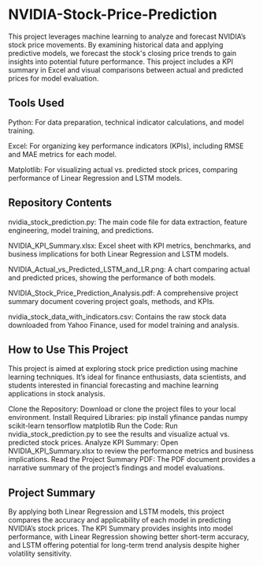 # NVIDIA-Stock-Price-Prediction

This project leverages machine learning to analyze and forecast NVIDIA’s stock price movements. By examining historical data and applying predictive models, we forecast the stock's closing price trends to gain insights into potential future performance. This project includes a KPI summary in Excel and visual comparisons between actual and predicted prices for model evaluation.

## Tools Used

Python: For data preparation, technical indicator calculations, and model training.

Excel: For organizing key performance indicators (KPIs), including RMSE and MAE metrics for each model.

Matplotlib: For visualizing actual vs. predicted stock prices, comparing performance of Linear Regression and LSTM models.

## Repository Contents

nvidia_stock_prediction.py: The main code file for data extraction, feature engineering, model training, and predictions.

NVIDIA_KPI_Summary.xlsx: Excel sheet with KPI metrics, benchmarks, and business implications for both Linear Regression and LSTM models.

NVIDIA_Actual_vs_Predicted_LSTM_and_LR.png: A chart comparing actual and predicted prices, showing the performance of both models.

NVIDIA_Stock_Price_Prediction_Analysis.pdf: A comprehensive project summary document covering project goals, methods, and KPIs.

nvidia_stock_data_with_indicators.csv: Contains the raw stock data downloaded from Yahoo Finance, used for model training and analysis.

## How to Use This Project

This project is aimed at exploring stock price prediction using machine learning techniques. It’s ideal for finance enthusiasts, data scientists, and students interested in financial forecasting and machine learning applications in stock analysis.

Clone the Repository: Download or clone the project files to your local environment.
Install Required Libraries: pip install yfinance pandas numpy scikit-learn tensorflow matplotlib
Run the Code: Run nvidia_stock_prediction.py to see the results and visualize actual vs. predicted stock prices.
Analyze KPI Summary: Open NVIDIA_KPI_Summary.xlsx to review the performance metrics and business implications.
Read the Project Summary PDF: The PDF document provides a narrative summary of the project’s findings and model evaluations.

## Project Summary

By applying both Linear Regression and LSTM models, this project compares the accuracy and applicability of each model in predicting NVIDIA’s stock prices. The KPI Summary provides insights into model performance, with Linear Regression showing better short-term accuracy, and LSTM offering potential for long-term trend analysis despite higher volatility sensitivity.
